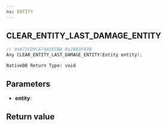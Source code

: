 ```yaml
---
ns: ENTITY
---
```

## CLEAR_ENTITY_LAST_DAMAGE_ENTITY

```c
// 0xA72CD9CA74A5ECBA 0x2B83F43B
Any CLEAR_ENTITY_LAST_DAMAGE_ENTITY(Entity entity);
```

```
NativeDB Return Type: void
```

## Parameters
* **entity**: 

## Return value
